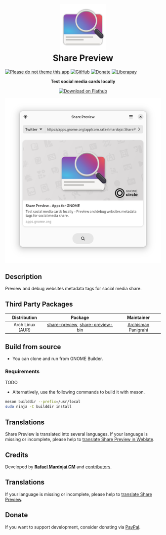 <h1 align="center">
	<img src="brand/logo.svg" alt="Share Preview" width="150" height="150"/><br>
	Share Preview
</h1>

[![Please do not theme this app](https://stopthemingmy.app/badge.svg)](https://stopthemingmy.app) 
[![GitHub](https://img.shields.io/github/license/rafaelmardojai/share-preview.svg)](https://github.com/rafaelmardojai/share-preview/blob/master/COPYING)
[![Donate](https://img.shields.io/badge/PayPal-Donate-gray.svg?style=flat&logo=paypal&colorA=0071bb&logoColor=fff)](https://paypal.me/RafaelMardojaiCM)
[![Liberapay](https://img.shields.io/liberapay/receives/rafaelmardojai.svg?logo=liberapay)](https://liberapay.com/rafaelmardojai/donate)

<p align="center"><strong>Test social media cards locally</strong></p>

<p align="center">
  <a href="https://flathub.org/apps/details/com.rafaelmardojai.SharePreview"><img width="200" alt="Download on Flathub" src="https://flathub.org/assets/badges/flathub-badge-en.png"/></a>
</p>

<p align="center">
  <img src="brand/screenshot-1.png"/>
</p>


## Description
Preview and debug websites metadata tags for social media share.

## Third Party Packages 

| Distribution | Package | Maintainer |
|:-:|:-:|:-:|
| Arch Linux (AUR) | [share-preview](https://aur.archlinux.org/packages/share-preview), [share-preview-bin](https://aur.archlinux.org/packages/share-preview-bin) | [Archisman Panigrahi](https://github.com/apandada1/) |


## Build from source

- You can clone and run from GNOME Builder.

### Requirements

TODO

- Alternatively, use the following commands to build it with meson.
```bash
meson builddir --prefix=/usr/local
sudo ninja -C builddir install
```

## Translations
Share Preview is translated into several languages. If your language is missing or incomplete, please help to [translate Share Preview in Weblate](https://hosted.weblate.org/engage/share-preview/).

## Credits
Developed by **[Rafael Mardojai CM](https://github.com/rafaelmardojai)** and [contributors](https://github.com/rafaelmardojai/share-preview/graphs/contributors).

## Translations
If your language is missing or incomplete, please help to [translate Share Preview](https://github.com/rafaelmardojai/share-preview/tree/master/po).

## Donate
If you want to support development, consider donating via [PayPal](https://paypal.me/RafaelMardojaiCM).
